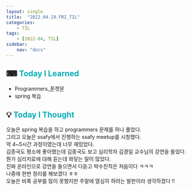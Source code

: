 ```yaml
---
layout: single
title:  "2022.04.29.FRI_TIL"
categories: 
    - TIL
tags: 
    - [2022-04, TIL]
sidebar:
    nav: "docs"
---
```



## ⌨ <a style="color:#00adb5">Today I Learned</a>
- Programmers_폰켓몬
- spring 복습

## 💡 <a style="color:#00adb5">Today I Thought</a>
오늘은 spring 복습을 하고 programmers 문제를 하나 풀었다.<br>
그리고 오늘은 ssafy에서 진행하는 ssafy meetup를 시청했다.<br>
약 4~5시간 과정이였는데 너무 재밌었다.<br>
김종국도 평소에 좋아했는데 김종국도 보고 심리학자 김경일 교수님의 강연을 들었다.<br>
뭔가 심리치료에 대해 듣는데 와닿는 말이 많았다.<br>
진짜 온라인으로 강연을 들으면서 다듣고 박수친적은 처음이다 ㅋㅋㅋ<br>
나중에 한번 정리를 해보겠다 ㅎㅎ<br>
오늘은 비록 공부를 많이 못했지만 주말에 열심히 하려는 발판이라 생각하겠다 !!